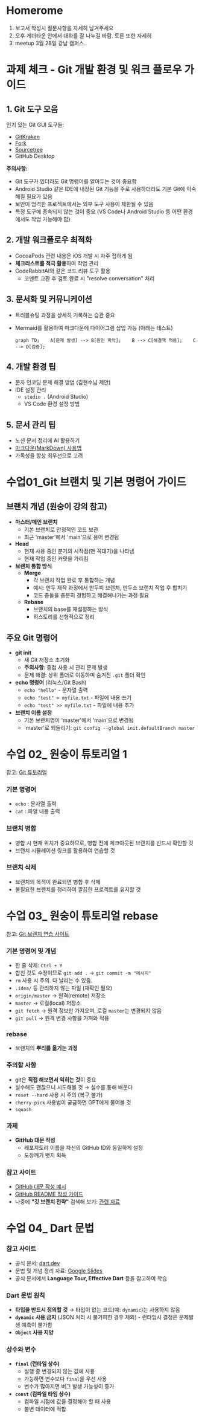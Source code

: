 # Homerome

1. 보고서 작성시 질문사항을 자세히 남겨주세요
2. 오후 게더타운 안에서 대화를 잘 나누길 바람. 토론 또한 자세히
3.  meetup 3월 28일 강남 캠퍼스.

# 과제 체크 - Git 개발 환경 및 워크 플로우 가이드

## 1. Git 도구 모음

인기 있는 Git GUI 도구들:

- [GitKraken](https://www.gitkraken.com/)
- [Fork](https://git-fork.com/)
- [Sourcetree](https://www.sourcetreeapp.com/)
- GitHub Desktop

**주의사항:**

- Git 도구가 있더라도 Git 명령어를 알아두는 것이 중요함
- Android Studio 같은 IDE에 내장된 Git 기능을 주로 사용하더라도 기본 Git에 익숙해질 필요가 있음
- 보안이 엄격한 프로젝트에서는 외부 도구 사용이 제한될 수 있음
- 특정 도구에 종속되지 않는 것이 중요 (VS Code나 Android Studio 등 어떤 환경에서도 작업 가능해야 함)

## 2. 개발 워크플로우 최적화

- CocoaPods 관련 내용은 iOS 개발 시 자주 접하게 됨
- **체크리스트를 적극 활용**하여 작업 관리
- CodeRabbitAI와 같은 코드 리뷰 도구 활용
    - 코멘트 교환 후 검토 완료 시 "resolve conversation" 처리

## 3. 문서화 및 커뮤니케이션

- 트러블슈팅 과정을 상세히 기록하는 습관 중요
- Mermaid를 활용하여 마크다운에 다이어그램 삽입 가능 (아래는 테스트)

    ```mermaid
    graph TD;    A[문제 발생] --> B[원인 파악];    B --> C[해결책 적용];    C --> D[검증];
    
    ```


## 4. 개발 환경 팁

- 문자 인코딩 문제 해결 방법 (김현수님 제안)
- IDE 설정 관리
    - `studio .` (Android Studio)
    - VS Code 환경 설정 방법

## 5. 문서 관리 팁

- 노션 문서 정리에 AI 활용하기
- [마크다운(MarkDown) 사용법](https://www.heropy.dev/p/B74sNE)
- 가독성을 항상 최우선으로 고려

# 수업01_Git 브랜치 및 기본 명령어 가이드

## 브랜치 개념 (원숭이 강의 참고)

- **마스터/메인 브랜치**
    - 기본 브랜치로 안정적인 코드 보관
    - 최근 'master'에서 'main'으로 용어 변경됨
- **Head**
    - 현재 사용 중인 분기의 시작점(맨 꼭대기)을 나타냄
    - 현재 작업 중인 커밋을 가리킴
- **브랜치 통합 방식**
    - **Merge**
        - 각 브랜치 작업 완료 후 통합하는 개념
        - 예시: 만두 제작 과정에서 만두피 브랜치, 만두소 브랜치 작업 후 합치기
        - 코드 충돌을 충분히 경험하고 해결해나가는 과정 필요
    - **Rebase**
        - 브랜치의 base를 재설정하는 방식
        - 히스토리를 선형적으로 정리

## 주요 Git 명령어

- **git init**
    - 새 Git 저장소 초기화
    - **주의사항**: 중첩 사용 시 관리 문제 발생
    - 문제 해결: 상위 폴더로 이동하며 숨겨진 `.git` 폴더 확인
- **echo 명령어** (리눅스/Git Bash)
    - `echo "hello"` - 문자열 출력
    - `echo "test" > myfile.txt` - 파일에 내용 쓰기
    - `echo "test" >> myfile.txt` - 파일에 내용 추가
- **브랜치 이름 설정**
    - 기본 브랜치명이 'master'에서 'main'으로 변경됨
    - 'master'로 되돌리기: `git config --global init.defaultBranch master`

# 수업 02_ 원숭이 튜토리얼 1

참고: [Git 튜토리얼](https://backlog.com/ja/git-tutorial/stepup/01/)

### 기본 명령어

- `echo` : 문자열 출력
- `cat` : 파일 내용 출력

### 브랜치 병합

- 병합 시 현재 위치가 중요하므로, 병합 전에 체크아웃된 브랜치를 반드시 확인할 것
- 브랜치 시뮬레이션 링크를 활용하여 연습할 것

### 브랜치 삭제

- 브랜치의 목적이 완료되면 병합 후 삭제
- 불필요한 브랜치를 정리하여 깔끔한 프로젝트를 유지할 것

# 수업 03_ 원숭이 튜토리얼 rebase

참고: [Git 브랜치 연습 사이트](https://learngitbranching.js.org/?locale=ko)

### 기본 명령어 및 개념

- 한 줄 삭제: `Ctrl + Y`
- 합친 것도 수정이므로 `git add .` → `git commit -m "메시지"`
- `rm` 사용 시 주의. 다 날리는 수 있음.
- `.idea/` 등 관리하지 않는 파일 (재확인 필요)
- `origin/master` → 원격(remote) 저장소
- `master` → 로컬(local) 저장소
- `git fetch` → 원격 정보만 가져오며, 로컬 `master`는 변경되지 않음
- `git pull` → 원격 변경 사항을 가져와 적용

### rebase

- 브랜치의 **뿌리를 옮기는 과정**

### 주의할 사항

- git은 **직접 해보면서 익히는 것**이 중요
- 실수해도 괜찮으니 시도해볼 것 → 실수를 통해 배운다
- `reset --hard` 사용 시 주의 (복구 불가)
- `cherry-pick` 사용법이 궁금하면 GPT에게 물어볼 것
- `squash`

### 과제

- **GitHub 대문 작성**
    - 레포지토리 이름을 자신의 GitHub ID와 동일하게 설정
    - 도장깨기 뱃지 획득

### 참고 사이트

- [GitHub 대문 작성 예시](https://github.com/MentalJava)
- [GitHub README 작성 가이드](https://ohksj77.tistory.com/201)
- 나중에 **"깃 브랜치 전략"** 검색해 보기: [관련 자료](https://yozm.wishket.com/magazine/detail/2827/)

# 수업 04_ Dart 문법

### 참고 사이트

- 공식 문서: [dart.dev](http://dart.dev/)
- 문법 및 개념 정리 자료: [Google Slides](https://docs.google.com/presentation/d/1N9l6vw8hgBiQOfMldwywAs_vU3AUIBD8DVCCqN-ipQQ/edit?usp=sharing)
- 공식 문서에서 **Language Tour, Effective Dart** 등을 참고하여 학습

### Dart 문법 원칙

- **타입을 반드시 정의할 것** → 타입이 없는 코드(예: `dynamic`)는 사용하지 않음
- **`dynamic` 사용 금지** (JSON 처리 시 불가피한 경우 제외) - 런타임시 결정은 문제발생 예측이 불가함
- **`Object` 사용 지양**

### 상수와 변수

- **`final` (런타임 상수)**
    - 실행 중 변경되지 않는 값에 사용
    - 가능하면 변수보다 `final`을 우선 사용
    - 변수가 많아지면 버그 발생 가능성이 증가
- **`const` (컴파일 타임 상수)**
    - 컴파일 시점에 값을 결정해야 할 때 사용
    - 불변 데이터에 적합